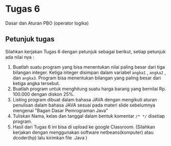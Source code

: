 # Tugas 6
Dasar dan Aturan PBO (operator logika)

## Petunjuk tugas
Silahkan kerjakan Tugas 6 dengan petunjuk sebagai berikut, setiap petunjuk ada nilai nya :
1. Buatlah suatu program yang bisa menentukan nilai paling besar dari tiga
bilangan integer. Ketiga integer disimpan dalam variabel `angka1` , `angka2` , dan
`angka3`. Program bisa menentukan bilangan yang paling besar dari ketiga
angka tersebut.
2. Buatlah program untuk menghitung suatu harga barang yang bernilai Rp.
100.000 dengan diskon 25%.
3. Listing program dibuat dalam bahasa JAVA dengan mengikuti aturan penulisan dalam bahasa JAVA sesuai pada materi slide sebelumnya mengenai "Bagan Dasar Pemrograman Java"
4. Tuliskan Nama, kelas dan tanggal dalam bentuk komentar `/* */` disetiap program.
5. Hasil dari Tugas 6 ini bisa di upload ke google Classroom. (Silahkan kerjakan dengan menggunakan software netbeans(komputer) atau dcoder(hp) lalu kirimkan file .Java )